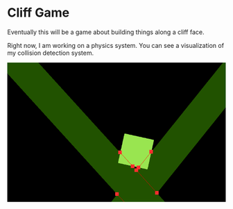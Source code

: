 # Cliff Game

Eventually this will be a game about building things along a cliff face.

Right now, I am working on a physics system. You can see a visualization of my collision detection system.

![Alt text](GithubPics/image1.png "Collision Detection and Analysis")